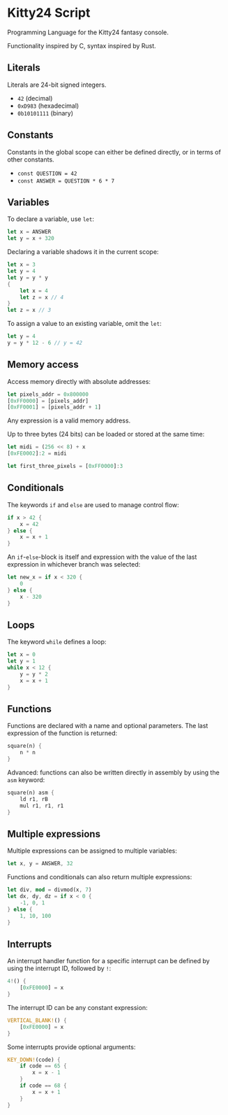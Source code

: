 # Kitty24 Script

Programming Language for the Kitty24 fantasy console.

Functionality inspired by C, syntax inspired by Rust.



## Literals

Literals are 24-bit signed integers.

* `42` (decimal)
* `0xD983` (hexadecimal)
* `0b10101111` (binary)



## Constants

Constants in the global scope can either be defined directly, or in terms of
other constants.

* `const QUESTION = 42`
* `const ANSWER = QUESTION * 6 * 7`



## Variables

To declare a variable, use `let`:

```rust
let x = ANSWER
let y = x + 320
```

Declaring a variable shadows it in the current scope:

```rust
let x = 3
let y = 4
let y = y * y
{
	let x = 4
	let z = x // 4
}
let z = x // 3
```

To assign a value to an existing variable, omit the `let`:

```rust
let y = 4
y = y * 12 - 6 // y = 42
```



## Memory access

Access memory directly with absolute addresses:

```rust
let pixels_addr = 0x800000
[0xFF0000] = [pixels_addr]
[0xFF0001] = [pixels_addr + 1]
```

Any expression is a valid memory address.

Up to three bytes (24 bits) can be loaded or stored at the same time:

```rust
let midi = (256 << 8) + x
[0xFE0002]:2 = midi

let first_three_pixels = [0xFF0000]:3
```



## Conditionals

The keywords `if` and `else` are used to manage control flow:

```rust
if x > 42 {
	x = 42
} else {
	x = x + 1
}
```

An `if`-`else`-block is itself and expression with the value of the last
expression in whichever branch was selected:

```rust
let new_x = if x < 320 {
	0
} else {
	x - 320
}
```


## Loops

The keyword `while` defines a loop:

```rust
let x = 0
let y = 1
while x < 12 {
	y = y * 2
	x = x + 1
}
```



## Functions

Functions are declared with a name and optional parameters. The last expression
of the function is returned:

```rust
square(n) {
	n * n
}
```

Advanced: functions can also be written directly in assembly by using the `asm`
keyword:

```rust
square(n) asm {
	ld r1, rB
	mul r1, r1, r1
}
```



## Multiple expressions

Multiple expressions can be assigned to multiple variables:

```rust
let x, y = ANSWER, 32
```

Functions and conditionals can also return multiple expressions:

```rust
let div, mod = divmod(x, 7)
let dx, dy, dz = if x < 0 {
	-1, 0, 1
} else {
	1, 10, 100
}
```



## Interrupts

An interrupt handler function  for a specific interrupt can be defined by using
the interrupt ID, followed by `!`:

```rust
4!() {
	[0xFE0000] = x
}
```

The interrupt ID can be any constant expression:

```rust
VERTICAL_BLANK!() {
	[0xFE0000] = x
}
```

Some interrupts provide optional arguments:

```rust
KEY_DOWN!(code) {
	if code == 65 {
		x = x - 1
	}
	if code == 68 {
		x = x + 1
	}
}
```